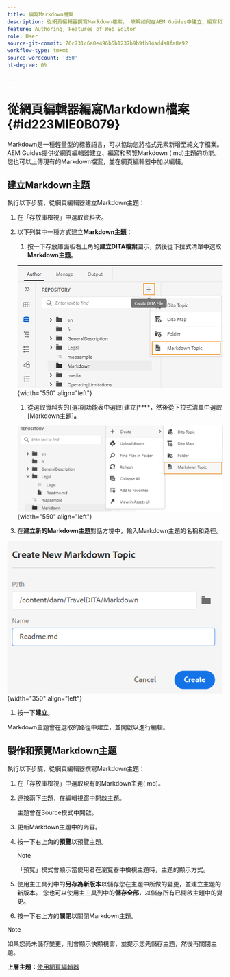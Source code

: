 ```yaml
---
title: 編寫Markdown檔案
description: 從網頁編輯器撰寫Markdown檔案。 瞭解如何在AEM Guides中建立、編寫和預覽Markdown主題。
feature: Authoring, Features of Web Editor
role: User
source-git-commit: 76c731c6a0e496b5b1237b9b9fb84adda8fa8a92
workflow-type: tm+mt
source-wordcount: '350'
ht-degree: 0%

---
```


# 從網頁編輯器編寫Markdown檔案 {#id223MIE0B079}

Markdown是一種輕量型的標籤語言，可以協助您將格式元素新增至純文字檔案。 AEM Guides提供從網頁編輯器建立、編寫和預覽Markdown \(.md\)主題的功能。 您也可以上傳現有的Markdown檔案，並在網頁編輯器中加以編輯。

## 建立Markdown主題

執行以下步驟，從網頁編輯器建立Markdown主題：

1. 在「存放庫檢視」中選取資料夾。
1. 以下列其中一種方式建立&#x200B;**Markdown主題**：
   1. 按一下存放庫面板右上角的&#x200B;**建立DITA檔案**&#x200B;圖示，然後從下拉式清單中選取&#x200B;**Markdown主題**。

   ![](images/create-markdown-dita-topic.png){width="550" align="left"}

   1. 從選取資料夾的[選項]功能表中選取[建立]****，然後從下拉式清單中選取[Markdown主題]**。**

   ![](images/create-markdown-options-menu.png){width="550" align="left"}

1. 在&#x200B;**建立新的Markdown主題**&#x200B;對話方塊中，輸入Markdown主題的名稱和路徑。

![](images/create-markdown-dialog.png){width="350" align="left"}

1. 按一下&#x200B;**建立**。

Markdown主題會在選取的路徑中建立，並開啟以進行編輯。

## 製作和預覽Markdown主題

執行以下步驟，從網頁編輯器撰寫Markdown主題：

1. 在「存放庫檢視」中選取現有的Markdown主題\(.md\)。
1. 連按兩下主題，在編輯視窗中開啟主題。

   主題會在Source模式中開啟。

1. 更新Markdown主題中的內容。
1. 按一下右上角的&#x200B;**預覽**&#x200B;以預覽主題。

   >[!NOTE]
   >
   > 「預覽」模式會顯示當使用者在瀏覽器中檢視主題時，主題的顯示方式。

1. 使用主工具列中的&#x200B;**另存為新版本**&#x200B;以儲存您在主題中所做的變更，並建立主題的新版本。 您也可以使用主工具列中的&#x200B;**儲存全部**，以儲存所有已開啟主題中的變更。

1. 按一下右上方的&#x200B;**關閉**&#x200B;以關閉Markdown主題。

>[!NOTE]
>
> 如果您尚未儲存變更，則會顯示快顯視窗，並提示您先儲存主題，然後再關閉主題。

**上層主題：**[&#x200B;使用網頁編輯器](web-editor.md)
